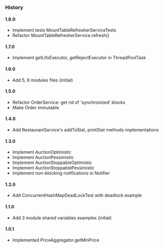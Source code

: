 ### History

#### 1.8.0
- Implement tests MountTableRefresherServiceTests
- Refactor MountTableRefresherService.refresh()

#### 1.7.0
- Implement getLifoExecutor, getRejectExecutor in ThreadPoolTask

#### 1.6.0
- Add 5, 6 modules files (initial)

#### 1.5.0
- Refactor OrderService: get rid of 'synchronized' blocks
- Make Order immutable

#### 1.4.0
- Add RestaurantService's addToStat, printStat methods implementations

#### 1.3.0
- Implement AuctionOptimistic 
- Implement AuctionPessimistic
- Implement AuctionStoppableOptimistic 
- Implement AuctionStoppablePessimistic
- Implement non-blocking notifications in Notifier

#### 1.2.0
- Add ConcurrentHashMapDeadLockTest with deadlock example

#### 1.1.0
- Add 3 module shared variables examples (initial)

#### 1.0.1
- Implemented PriceAggregator.getMinPrice 